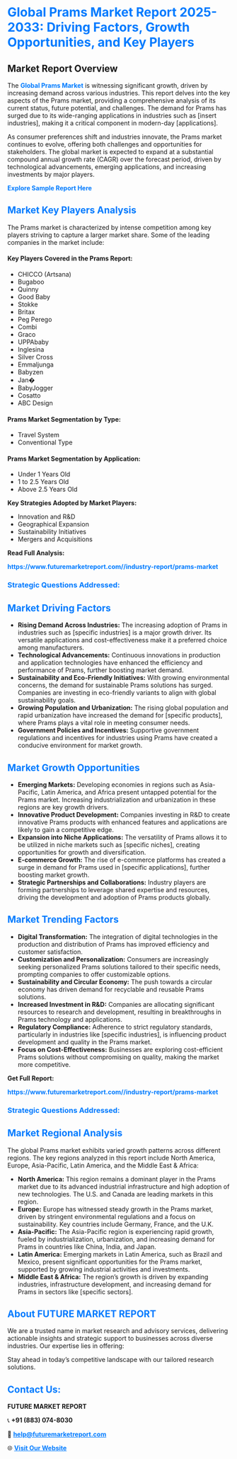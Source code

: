 <h1 style="color: #007BFF;">Global Prams Market Report 2025-2033: Driving Factors, Growth Opportunities, and Key Players</h1>

<section id="overview">
<h2>Market Report Overview</h2>
<p>The <a href="https://www.futuremarketreport.com//industry-report/prams-market" style="color: #007BFF; text-decoration: none;"><strong>Global Prams Market</strong></a> is witnessing significant growth, driven by increasing demand across various industries. This report delves into the key aspects of the Prams market, providing a comprehensive analysis of its current status, future potential, and challenges. The demand for Prams has surged due to its wide-ranging applications in industries such as [insert industries], making it a critical component in modern-day [applications].</p>
<p>As consumer preferences shift and industries innovate, the Prams market continues to evolve, offering both challenges and opportunities for stakeholders. The global market is expected to expand at a substantial compound annual growth rate (CAGR) over the forecast period, driven by technological advancements, emerging applications, and increasing investments by major players.</p>
</section>

<section id="overview">
<p><a href="https://www.futuremarketreport.com//request-sample/reportId=48138" style="color: #007BFF; text-decoration: none;"><strong>Explore Sample Report Here</strong></a></p>
</section>

<section id="key-players">
<h2 style="color: #007BFF;">Market Key Players Analysis</h2>
<p>The Prams market is characterized by intense competition among key players striving to capture a larger market share. Some of the leading companies in the market include:</p>
<h4>Key Players Covered in the Prams Report:</h4>
<ul><li>CHICCO (Artsana)</li><li>Bugaboo</li><li>Quinny</li><li>Good Baby</li><li>Stokke</li><li>Britax</li><li>Peg Perego</li><li>Combi</li><li>Graco</li><li>UPPAbaby</li><li>Inglesina</li><li>Silver Cross</li><li>Emmaljunga</li><li>Babyzen</li><li>Jan�</li><li>BabyJogger</li><li>Cosatto</li><li>ABC Design</li></ul>
<h4>Prams Market Segmentation by Type:</h4>
<ul><li>Travel System</li><li>Conventional Type</li></ul>

<h4>Prams Market Segmentation by Application:</h4>
<ul><li>Under 1 Years Old</li><li>1 to 2.5 Years Old</li><li>Above 2.5 Years Old</li></ul>
<p><strong>Key Strategies Adopted by Market Players:</strong></p>
<ul>
<li>Innovation and R&D</li>
<li>Geographical Expansion</li>
<li>Sustainability Initiatives</li>
<li>Mergers and Acquisitions</li>
</ul>
</section>

<section>
<p><strong>Read Full Analysis: </strong></p><a href="https://www.futuremarketreport.com//industry-report/prams-market" style="color: #007BFF; text-decoration: none;"><strong>https://www.futuremarketreport.com//industry-report/prams-market</strong></a>
<h3 style="color: #007BFF;">Strategic Questions Addressed:</h3>
</section>

<section id="driving-factors">
<h2 style="color: #007BFF;">Market Driving Factors</h2>
<ul>
<li><strong>Rising Demand Across Industries:</strong> The increasing adoption of Prams in industries such as [specific industries] is a major growth driver. Its versatile applications and cost-effectiveness make it a preferred choice among manufacturers.</li>
<li><strong>Technological Advancements:</strong> Continuous innovations in production and application technologies have enhanced the efficiency and performance of Prams, further boosting market demand.</li>
<li><strong>Sustainability and Eco-Friendly Initiatives:</strong> With growing environmental concerns, the demand for sustainable Prams solutions has surged. Companies are investing in eco-friendly variants to align with global sustainability goals.</li>
<li><strong>Growing Population and Urbanization:</strong> The rising global population and rapid urbanization have increased the demand for [specific products], where Prams plays a vital role in meeting consumer needs.</li>
<li><strong>Government Policies and Incentives:</strong> Supportive government regulations and incentives for industries using Prams have created a conducive environment for market growth.</li>
</ul>
</section>

<section id="growth-opportunities">
<h2 style="color: #007BFF;">Market Growth Opportunities</h2>
<ul>
<li><strong>Emerging Markets:</strong> Developing economies in regions such as Asia-Pacific, Latin America, and Africa present untapped potential for the Prams market. Increasing industrialization and urbanization in these regions are key growth drivers.</li>
<li><strong>Innovative Product Development:</strong> Companies investing in R&D to create innovative Prams products with enhanced features and applications are likely to gain a competitive edge.</li>
<li><strong>Expansion into Niche Applications:</strong> The versatility of Prams allows it to be utilized in niche markets such as [specific niches], creating opportunities for growth and diversification.</li>
<li><strong>E-commerce Growth:</strong> The rise of e-commerce platforms has created a surge in demand for Prams used in [specific applications], further boosting market growth.</li>
<li><strong>Strategic Partnerships and Collaborations:</strong> Industry players are forming partnerships to leverage shared expertise and resources, driving the development and adoption of Prams products globally.</li>
</ul>
</section>

<section id="trending-factors">
<h2 style="color: #007BFF;">Market Trending Factors</h2>
<ul>
<li><strong>Digital Transformation:</strong> The integration of digital technologies in the production and distribution of Prams has improved efficiency and customer satisfaction.</li>
<li><strong>Customization and Personalization:</strong> Consumers are increasingly seeking personalized Prams solutions tailored to their specific needs, prompting companies to offer customizable options.</li>
<li><strong>Sustainability and Circular Economy:</strong> The push towards a circular economy has driven demand for recyclable and reusable Prams solutions.</li>
<li><strong>Increased Investment in R&D:</strong> Companies are allocating significant resources to research and development, resulting in breakthroughs in Prams technology and applications.</li>
<li><strong>Regulatory Compliance:</strong> Adherence to strict regulatory standards, particularly in industries like [specific industries], is influencing product development and quality in the Prams market.</li>
<li><strong>Focus on Cost-Effectiveness:</strong> Businesses are exploring cost-efficient Prams solutions without compromising on quality, making the market more competitive.</li>
</ul>
</section>

<section>
<p><strong>Get Full Report: </strong></p><a href="https://www.futuremarketreport.com//industry-report/prams-market" style="color: #007BFF; text-decoration: none;"><strong>https://www.futuremarketreport.com//industry-report/prams-market</strong></a>
<h3 style="color: #007BFF;">Strategic Questions Addressed:</h3>
</section>


<section id="regional-analysis">
<h2 style="color: #007BFF;">Market Regional Analysis</h2>
<p>The global Prams market exhibits varied growth patterns across different regions. The key regions analyzed in this report include North America, Europe, Asia-Pacific, Latin America, and the Middle East & Africa:</p>
<ul>
<li><strong>North America:</strong> This region remains a dominant player in the Prams market due to its advanced industrial infrastructure and high adoption of new technologies. The U.S. and Canada are leading markets in this region.</li>
<li><strong>Europe:</strong> Europe has witnessed steady growth in the Prams market, driven by stringent environmental regulations and a focus on sustainability. Key countries include Germany, France, and the U.K.</li>
<li><strong>Asia-Pacific:</strong> The Asia-Pacific region is experiencing rapid growth, fueled by industrialization, urbanization, and increasing demand for Prams in countries like China, India, and Japan.</li>
<li><strong>Latin America:</strong> Emerging markets in Latin America, such as Brazil and Mexico, present significant opportunities for the Prams market, supported by growing industrial activities and investments.</li>
<li><strong>Middle East & Africa:</strong> The region’s growth is driven by expanding industries, infrastructure development, and increasing demand for Prams in sectors like [specific sectors].</li>
</ul>
</section>

<footer>
<h2 style="color: #007BFF;">About FUTURE MARKET REPORT</h2>
<p>We are a trusted name in market research and advisory services, delivering actionable insights and strategic support to businesses across diverse industries. Our expertise lies in offering:</p>

<p>Stay ahead in today’s competitive landscape with our tailored research solutions.</p>

<h2 style="color: #007BFF;">Contact Us:</h2>
<p><strong>FUTURE MARKET REPORT</strong></p>
<p>📞 <strong>+91 (883) 074-8030</strong></p>
<p>📧 <strong><a href="mailto:help@futuremarketreport.com" style="color: #007BFF;">help@futuremarketreport.com</a></strong></p>
<p>🌐 <strong><a href="https://www.futuremarketreport.com/" style="color: #007BFF;">Visit Our Website</a></strong></p>
</footer>
